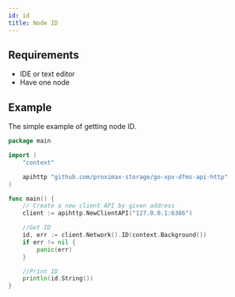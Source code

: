 ```yaml
---
id: id
title: Node ID
---
```


## Requirements

- IDE or text editor
- Have one node

## Example

The simple example of getting node ID.

```go
package main

import (
    "context"

    apihttp "github.com/proximax-storage/go-xpx-dfms-api-http"
)

func main() {
    // Create a new client API by given address
    client := apihttp.NewClientAPI("127.0.0.1:6366")

    //Get ID
    id, err := client.Network().ID(context.Background())
    if err != nil {
        panic(err)
    }

    //Print ID
    println(id.String())
}
```
